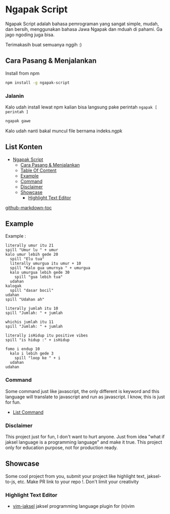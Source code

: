 # Ngapak Script

Ngapak Script adalah bahasa pemrograman yang sangat simple, mudah, dan bersih, menggunakan bahasa Jawa Ngapak dan mduah di pahami. Ga jago ngoding juga bisa.

Terimakasih buat semuanya nggih :)

## Cara Pasang & Menjalankan

Install from npm
```bash
npm install -g ngapak-script
```

### Jalanin

Kalo udah install lewat npm kalian bisa langsung pake perintah `ngapak [ perintah ]`

```bash
ngapak gawe
```

Kalo udah nanti bakal muncul file bernama indeks.ngpk

## List Konten

* [Ngapak Script](#ngapak-script)
   * [Cara Pasang &amp; Menjalankan](#cara-pasang--menjalankan)
   * [Table Of Content](#list-konten)
   * [Example](#example)
   * [Command](#command)
  * [Disclaimer](#disclaimer)
   * [Showcase](#showcase)
      * [Highlight Text Editor](#highlight-text-editor)

[github-markdown-toc](https://github.com/ekalinin/github-markdown-toc)

## Example 

Example : 

```
literally umur itu 21
spill "Umur lu " + umur
kalo umur lebih gede 20
  spill "Elu tua"
  literally umurgua itu umur + 10
  spill "Kalo gua umurnya " + umurgua
  kalo umurgua lebih gede 30
    spill "gua lebih tua"
  udahan
kalogak
  spill "dasar bocil"
udahan
spill "Udahan ah"
```

```
literally jumlah itu 10
spill "Jumlah: " + jumlah

whichis jumlah itu 11
spill "Jumlah: " + jumlah

literally isHidup itu positive vibes
spill "is hidup :" + isHidup

fomo i endup 10
  kalo i lebih gede 3
    spill "loop ke " + i
  udahan
udahan
```

### Command

Some command just like javascript, the only different is keyword and this language will translate to javascript and run as javascript. I know, this is just for fun.

- [List Command](Command.md)

### Disclaimer

This project just for fun, I don't want to hurt anyone. Just from idea "what if jaksel language is a programming language" and make it true. This project only for education purpose, not for production ready.

## Showcase

Some cool project from you, submit your project like highlight text, jaksel-to-js, etc. Make PR link to your repo !. Don't limit your creativity

### Highlight Text Editor
- [vim-jaksel](https://github.com/cocatrip/vim-jaksel) jaksel programming language plugin for (n)vim
